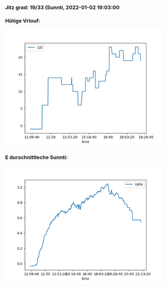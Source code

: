 ### Jitz grad: 19/33 (Sunnti, 2022-01-02 19:03:00

### Hütige Vrlouf:
![Graph](Today.png)

### E durschnittleche Sunnti:
![Graph](Sunnti.png)